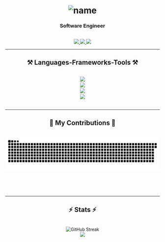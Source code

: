 <h1 align="center">
    <img src="https://readme-typing-svg.herokuapp.com?font=Roboto&weight=500&size=25&duration=2000&pause=1000&color=FFFFFF&center=true&random=false&width=435&lines=Hi+There!%F0%9F%91%8B;I'm+Avyukth!" alt="name" />
</h1>

<h3 align="center">Software Engineer</h3>

<br/>

<div align="center"> 
  <a href="mailto:avyukthreddyth182001@gmail.com" target="_blank">
    <img src="https://img.shields.io/badge/Gmail-333333?style=for-the-badge&logo=gmail&logoColor=red" />
  </a>
  <a href="https://www.linkedin.com/in/avyukth-reddy-thigulla/" target="_blank">
    <img src="https://img.shields.io/badge/LinkedIn-0077B5?style=for-the-badge&logo=linkedin&logoColor=white" target="_blank" />
  </a>
  <a href="https://www.arthigulla.me/" target="_blank">
     <img src="https://img.shields.io/badge/Portfolio-FF5722?style=for-the-badge&logo=todoist&logoColor=white" target="_blank" />
  </a>
</div>

 <hr/>
 
<h2 align="center">⚒️ Languages-Frameworks-Tools ⚒️</h2>
<br/>
<div align="center">
  <img src="https://skillicons.dev/icons?i=python,java,c,cpp,javascript,typescript" /><br>
  <img src="https://skillicons.dev/icons?i=react,nodejs,html,css,tailwind,bootstrap,flask" /><br>
  <img src="https://skillicons.dev/icons?i=mysql,firebase,mongodb,postgresql" /><br>
  <img src="https://skillicons.dev/icons?i=github,postman,vscode" /><br>
</div>

<br/>
<hr/>

<div align="center">
  <h2>🐍 My Contributions 🐍</h2>
  <br>
  <img alt="snake eating my contributions" src="https://raw.githubusercontent.com/AvyukthReddy/AvyukthReddy/output/github-contribution-grid-snake.svg" />
  
  <br/><br/><br/>
</div>

<hr/>

<h2 align="center">⚡ Stats ⚡</h2>
<br>
<div align=center>
  <img width=390 src="https://streak-stats.demolab.com?user=AvyukthReddy&theme=transparent" alt="GitHub Streak" /><br/>
  <!-- https://github.com/DenverCoder1/github-readme-streak-stats -->
  <img width=390 src="https://github-readme-stats.vercel.app/api?username=AvyukthReddy&show_icons=true&theme=transparent&rank_icon=github" /><br />
  <!-- https://github.com/anuraghazra/github-readme-stats -->
</div>

<br/><br/>
